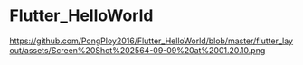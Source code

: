 # Flutter_HelloWorld


https://github.com/PongPloy2016/Flutter_HelloWorld/blob/master/flutter_layout/assets/Screen%20Shot%202564-09-09%20at%2001.20.10.png
